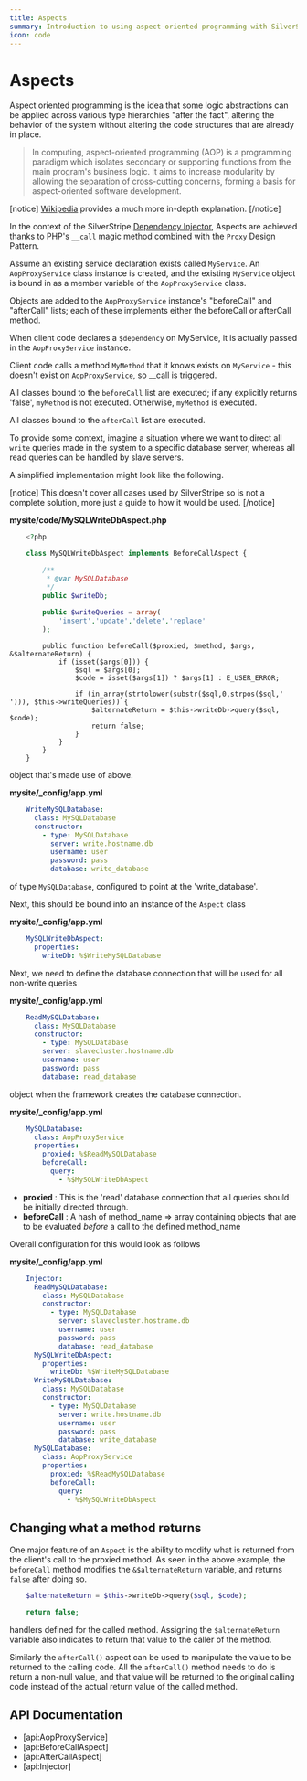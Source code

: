```yaml
---
title: Aspects
summary: Introduction to using aspect-oriented programming with SilverStripe.
icon: code
---
```

# Aspects

Aspect oriented programming is the idea that some logic abstractions can be applied across various type hierarchies 
"after the fact", altering the behavior of the system without altering the code structures that are already in place. 

> In computing, aspect-oriented programming (AOP) is a programming paradigm which isolates secondary or supporting 
> functions from the main program's business logic. It aims to increase modularity by allowing the separation of 
> cross-cutting concerns, forming a basis for aspect-oriented software development.

[notice]
[Wikipedia](http://en.wikipedia.org/wiki/Aspect-oriented_programming) provides a much more in-depth explanation.
[/notice]

In the context of the SilverStripe [Dependency Injector](injector), Aspects are achieved thanks to PHP's `__call` magic 
method combined with the `Proxy` Design Pattern.

Assume an existing service declaration exists called `MyService`. An `AopProxyService` class instance is created, and 
the existing `MyService` object is bound in as a member variable of the `AopProxyService` class.

Objects are added to the `AopProxyService` instance's "beforeCall" and "afterCall" lists; each of these implements 
either the beforeCall or afterCall method.

When client code declares a `$dependency` on MyService, it is actually passed in the `AopProxyService` instance.

Client code calls a method `MyMethod` that it knows exists on `MyService` - this doesn't exist on `AopProxyService`, so 
__call is triggered.

All classes bound to the `beforeCall` list are executed; if any explicitly returns 'false', `myMethod` is not executed.
Otherwise, `myMethod` is executed. 

All classes bound to the `afterCall` list are executed.

To provide some context, imagine a situation where we want to direct all `write` queries made in the system to a 
specific database server, whereas all read queries can be handled by slave servers. 

A simplified implementation might look like the following.

[notice]
This doesn't cover all cases used by SilverStripe so is not a complete solution, more just a guide to how it would be 
used. 
[/notice]

**mysite/code/MySQLWriteDbAspect.php**

```php
	<?php

	class MySQLWriteDbAspect implements BeforeCallAspect {

		/**
		 * @var MySQLDatabase
		 */
		public $writeDb;
		
		public $writeQueries = array(
			'insert','update','delete','replace'
		);

```
```
		public function beforeCall($proxied, $method, $args, &$alternateReturn) {
			if (isset($args[0])) {
				$sql = $args[0];
				$code = isset($args[1]) ? $args[1] : E_USER_ERROR;

				if (in_array(strtolower(substr($sql,0,strpos($sql,' '))), $this->writeQueries)) {
					$alternateReturn = $this->writeDb->query($sql, $code);
					return false;
				}
			}
		}
	}

```
object that's made use of above.

**mysite/_config/app.yml**

```yml
	WriteMySQLDatabase:
	  class: MySQLDatabase
	  constructor:
	    - type: MySQLDatabase
	      server: write.hostname.db
	      username: user
	      password: pass
	      database: write_database

```
of type `MySQLDatabase`, configured to point at the 'write_database'.

Next, this should be bound into an instance of the `Aspect` class

**mysite/_config/app.yml**

```yml
	MySQLWriteDbAspect:
	  properties:
	    writeDb: %$WriteMySQLDatabase

```
Next, we need to define the database connection that will be used for all non-write queries

**mysite/_config/app.yml**
	
```yml
	ReadMySQLDatabase:
	  class: MySQLDatabase
	  constructor:
	    - type: MySQLDatabase
	    server: slavecluster.hostname.db
	    username: user
	    password: pass
	    database: read_database

```
object when the framework creates the database connection.

**mysite/_config/app.yml**
	
```yml
	MySQLDatabase:
	  class: AopProxyService
	  properties:
	    proxied: %$ReadMySQLDatabase
	    beforeCall:
	      query: 
	        - %$MySQLWriteDbAspect

```

- **proxied** : This is the 'read' database connection that all queries should be initially directed through.
- **beforeCall** : A hash of method\_name => array containing objects that are to be evaluated _before_ a call to the 
defined method\_name

Overall configuration for this would look as follows

**mysite/_config/app.yml**
	
```yml
	Injector:
	  ReadMySQLDatabase:
	    class: MySQLDatabase
	    constructor:
	      - type: MySQLDatabase
	        server: slavecluster.hostname.db
	        username: user
	        password: pass
	        database: read_database
	  MySQLWriteDbAspect:
	    properties:
	      writeDb: %$WriteMySQLDatabase
	  WriteMySQLDatabase:
	    class: MySQLDatabase
	    constructor:
	      - type: MySQLDatabase
	        server: write.hostname.db
	        username: user
	        password: pass
	        database: write_database
	  MySQLDatabase:
	    class: AopProxyService
	    properties:
	      proxied: %$ReadMySQLDatabase
	      beforeCall:
	        query: 
	          - %$MySQLWriteDbAspect

```
## Changing what a method returns

One major feature of an `Aspect` is the ability to modify what is returned from the client's call to the proxied method.
As seen in the above example, the `beforeCall` method modifies the `&$alternateReturn` variable, and returns `false` 
after doing so. 
	
```php
	$alternateReturn = $this->writeDb->query($sql, $code);

	return false;

```
handlers defined for the called method. Assigning the `$alternateReturn` variable also indicates to return that value
to the caller of the method. 

Similarly the `afterCall()` aspect can be used to manipulate the value to be returned to the calling code. All the
`afterCall()` method needs to do is return a non-null value, and that value will be returned to the original calling 
code instead of the actual return value of the called method. 


## API Documentation

* [api:AopProxyService]
* [api:BeforeCallAspect]
* [api:AfterCallAspect]
* [api:Injector]

